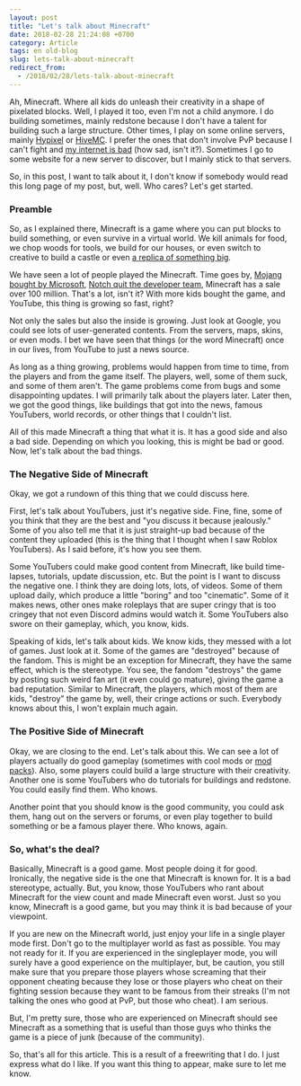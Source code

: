 ```yaml
---
layout: post
title: "Let's talk about Minecraft"
date: 2018-02-28 21:24:08 +0700
category: Article
tags: en old-blog
slug: lets-talk-about-minecraft
redirect_from: 
  - /2018/02/28/lets-talk-about-minecraft
---
```


Ah, Minecraft. Where all kids do unleash their creativity in a shape of pixelated blocks. Well, I played it too, even I'm not a child anymore. I do building sometimes, mainly redstone because I don't have a talent for building such a large structure. Other times, I play on some online servers, mainly [Hypixel](https://hypixel.net/) or [HiveMC](https://hivemc.com/). I prefer the ones that don't involve PvP because I can't fight and [my internet is bad](http://www.speedtest.net/result/7149921201) (how sad, isn't it?). Sometimes I go to some website for a new server to discover, but I mainly stick to that servers. 

So, in this post, I want to talk about it, I don't know if somebody would read this long page of my post, but, well. Who cares? Let's get started.

### Preamble

So, as I explained there, Minecraft is a game where you can put blocks to build something, or even survive in a virtual world. We kill animals for food, we chop woods for tools, we build for our houses, or even switch to creative to build a castle or even [a replica of something big](https://www.youtube.com/watch?v=NJycdA8zw2I). 

We have seen a lot of people played the Minecraft. Time goes by, [Mojang bought by Microsoft](https://mojang.com/2014/09/yes-were-being-bought-by-microsoft/), [Notch quit the developer team](https://www.polygon.com/2014/9/15/6151921/why-notch-left-mojang), Minecraft has a sale over 100 million. That's a lot, isn't it? With more kids bought the game, and YouTube, this thing is growing so fast, right? 

Not only the sales but also the inside is growing. Just look at Google, you could see lots of user-generated contents. From the servers, maps, skins, or even mods. I bet we have seen that things (or the word Minecraft) once in our lives, from YouTube to just a news source. 

As long as a thing growing, problems would happen from time to time, from the players and from the game itself. The players, well, some of them suck, and some of them aren't. The game problems come from bugs and some disappointing updates. I will primarily talk about the players later. Later then, we got the good things, like buildings that got into the news, famous YouTubers, world records, or other things that I couldn't list. 

All of this made Minecraft a thing that what it is. It has a good side and also a bad side. Depending on which you looking, this is might be bad or good. Now, let's talk about the bad things.

### The Negative Side of Minecraft

Okay, we got a rundown of this thing that we could discuss here. 

First, let's talk about YouTubers, just it's negative side. Fine, fine, some of you think that they are the best and "you discuss it because jealously." Some of you also tell me that it is just straight-up bad because of the content they uploaded (this is the thing that I thought when I saw Roblox YouTubers). As I said before, it's how you see them. 

Some YouTubers could make good content from Minecraft, like build time-lapses, tutorials, update discussion, etc. But the point is I want to discuss the negative one. I think they are doing lots, lots, of videos. Some of them upload daily, which produce a little "boring" and too "cinematic". Some of it makes news, other ones make roleplays that are super cringy that is too cringey that not even Discord admins would watch it. Some YouTubers also swore on their gameplay, which, you know, kids. 

Speaking of kids, let's talk about kids. We know kids, they messed with a lot of games. Just look at it. Some of the games are "destroyed" because of the fandom. This is might be an exception for Minecraft, they have the same effect, which is the stereotype. You see, the fandom "destroys" the game by posting such weird fan art (it even could go mature), giving the game a bad reputation. Similar to Minecraft, the players, which most of them are kids, "destroy" the game by, well, their cringe actions or such. Everybody knows about this, I won't explain much again.

### The Positive Side of Minecraft

Okay, we are closing to the end. Let's talk about this. We can see a lot of players actually do good gameplay (sometimes with cool mods or [mod](https://feed-the-beast.com/) [packs](https://www.technicpack.net/)). Also, some players could build a large structure with their creativity. Another one is some YouTubers who do tutorials for buildings and redstone. You could easily find them. Who knows. 

Another point that you should know is the good community, you could ask them, hang out on the servers or forums, or even play together to build something or be a famous player there. Who knows, again.

### So, what's the deal?

Basically, Minecraft is a good game. Most people doing it for good. Ironically, the negative side is the one that Minecraft is known for. It is a bad stereotype, actually. But, you know, those YouTubers who rant about Minecraft for the view count and made Minecraft even worst. Just so you know, Minecraft is a good game, but you may think it is bad because of your viewpoint. 

If you are new on the Minecraft world, just enjoy your life in a single player mode first. Don't go to the multiplayer world as fast as possible. You may not ready for it. If you are experienced in the singleplayer mode, you will surely have a good experience on the multiplayer, but, be caution, you still make sure that you prepare those players whose screaming that their opponent cheating because they lose or those players who cheat on their fighting session because they want to be famous from their streaks (I'm not talking the ones who good at PvP, but those who cheat). I am serious. 

But, I'm pretty sure, those who are experienced on Minecraft should see Minecraft as a something that is useful than those guys who thinks the game is a piece of junk (because of the community). 

So, that's all for this article. This is a result of a freewriting that I do. I just express what do I like. If you want this thing to appear, make sure to let me know.